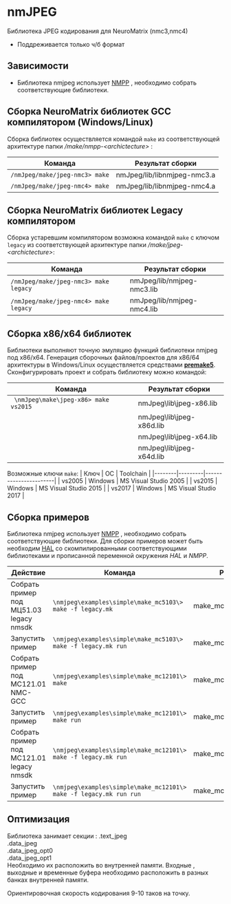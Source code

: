# nmJPEG
Библиотека JPEG кодирования для NeuroMatrix (nmc3,nmc4)
- Поддреживается только ч/б формат


## Зависимости
- Библиотека nmjpeg использует  [NMPP](https://github.com/RC-MODULE/nmpp) , необходимо собрать соответствующие библиотеки. 

## Сборка NeuroMatrix библиотек  GCC  компилятором (Windows/Linux)
  Сборка библиотек осуществляется командой ```make``` из соответствующей архитектуре папки */make/nmpp-\<archictecture\>* :  

| Команда 									| Результат сборки         |
|-------------------------------------------|--------------------------|
|``` /nmJpeg/make/jpeg-nmc3> make ```  		| nmJpeg/lib/libnmjpeg-nmc3.a  |
|``` /nmJpeg/make/jpeg-nmc4> make ```  		| nmJpeg/lib/libnmjpeg-nmc4.a  |


## Сборка NeuroMatrix библиотек Legacy  компилятором 
  Сборка устаревшим компилятором возможна командой ```make``` с ключом ```legacy``` из соответствующей архитектуре папки */make/jpeg-\<archictecture\>*:   

| Команда 											| Результат сборки 	      |
|-----------------------------------------------	|-------------------------|
|```/nmJpeg/make/jpeg-nmc3> make legacy```  			| nmJpeg/lib/nmjpeg-nmc3.lib  |
|```/nmJpeg/make/jpeg-nmc4> make legacy```  			| nmJpeg/lib/nmjpeg-nmc4.lib  |


## Сборка x86/x64 библиотек  
 Библиотеки выполняют точную эмуляцию функций библиотеки nmjpeg под x86/x64. 
 Генерация сборочных файлов/проектов для x86/64 архитектуры в Windows/Linux оcуществляется средствами [**premake5**](https://premake.github.io/).  
Сконфигурировать проект и собрать библиотеку можно командой:   

| Команда                                   | Результат сборки               |
|-------------------------------------------|------------------------------- |
|``` \nmJpeg\make\jpeg-x86> make vs2015```	| nmJpeg\lib\jpeg-x86.lib          |
|											| nmJpeg\lib\jpeg-x86d.lib         | 
|											| nmJpeg\lib\jpeg-x64.lib          |
|											| nmJpeg\lib\jpeg-x64d.lib         |
 


Возможные ключи ```make```:
| Ключ   | ОС      | Toolchain             |
|--------|---------|-----------------------|
| vs2005 | Windows | MS Visual Studio 2005 |
| vs2015 | Windows | MS Visual Studio 2015 |
| vs2017 | Windows | MS Visual Studio 2017 |



## Сборка примеров  
Библиотека nmjpeg использует  [NMPP](https://github.com/RC-MODULE/nmpp) , необходимо собрать соответствующие библиотеки. 
Для сборки  примеров  может быть необходим [HAL](https://github.com/RC-MODULE/hal) со скомпилированными соответствующими библиотеками и прописанной переменной окружения *HAL* и *NMPP*.
 
 
|Действие                       | Команда                                                           | Результат                |
|-------------------------------|-------------------------------------------------------------------|------------------------------- |
|Собрать пример под МЦ51.03 legacy nmsdk|```\nmjpeg\examples\simple\make_mc5103\> make -f legacy.mk ```		| make_mc5103\>main.abs |
|Запустить пример 				|```\nmjpeg\examples\simple\make_mc5103\> make -f legacy.mk run ```	| make_mc5103\>out.jpg       | 
|Собрать пример под МС121.01 NMC-GCC	|```\nmjpeg\examples\simple\make_mc12101\> make  ```				| make_mc12101\>main |
|Запустить пример 				|```\nmjpeg\examples\simple\make_mc12101\> make run ```				| make_mc12101\>out.jpg       | 
|Собрать пример под МС121.01 legacy nmsdk|```\nmjpeg\examples\simple\make_mc12101\> make -f legacy.mk run  ```		| make_mc12101\>main.abs |
|Запустить пример 				|```\nmjpeg\examples\simple\make_mc12101\> make -f legacy.mk run run ```	| make_mc12101\>out.jpg       | 

## Оптимизация 
Библиотека занимает секции :
.text_jpeg 			
.data_jpeg			
.data_jpeg_opt0		
.data_jpeg_opt1		
Необходимо их расположить во внутренней памяти. 
Входные , выходные и временные буфера необходимо расположить в разных банках внутренней памяти. 

Ориентировочная скорость кодирования 9-10 таков на точку. 